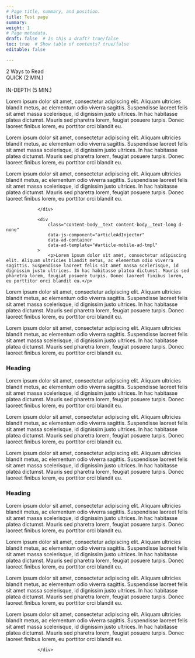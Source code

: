 ```yaml
---
# Page title, summary, and position.
title: Test page
summary:
weight: 1
# Page metadata.
draft: false  # Is this a draft? true/false
toc: true  # Show table of contents? true/false
editable: false 

---
```


<div class="content-body" data-js-component="contentBody">
        <div class="content-body__text" data-js-component="quickRead">
                <div id="content-body__toggle" class="toggled-left">
                    <div class="content-body__toggle-header">2 Ways to Read</div>
                    <div id="content-body__toggle-container">
                        <div class="content-body__toggle-slider content-body__toggle-slider-left text-white">QUICK (2 MIN.)</div>
                        <div class="content-body__toggle-slider content-body__toggle-slider-switch">&nbsp;</div>
                        <div class="content-body__toggle-slider content-body__toggle-slider-right text-mercury-blue">IN-DEPTH (5 MIN.)</div>
                    </div>
                </div>
                <div
                    class="content-body__text content-body__text-short"
                    data-js-component="articleAdInjector"
                    data-ad-container
                    data-ad-template="#article-mobile-ad-tmpl"
                >
                    <p>Lorem ipsum dolor sit amet, consectetur adipiscing elit. Aliquam ultricies blandit metus, ac elementum odio viverra sagittis. Suspendisse laoreet felis sit amet massa scelerisque, id dignissim justo ultrices. In hac habitasse platea dictumst. Mauris sed pharetra lorem, feugiat posuere turpis. Donec laoreet finibus lorem, eu porttitor orci blandit eu.</p>
<p>Lorem ipsum dolor sit amet, consectetur adipiscing elit. Aliquam ultricies blandit metus, ac elementum odio viverra sagittis. Suspendisse laoreet felis sit amet massa scelerisque, id dignissim justo ultrices. In hac habitasse platea dictumst. Mauris sed pharetra lorem, feugiat posuere turpis. Donec laoreet finibus lorem, eu porttitor orci blandit eu.</p>
<p>Lorem ipsum dolor sit amet, consectetur adipiscing elit. Aliquam ultricies blandit metus, ac elementum odio viverra sagittis. Suspendisse laoreet felis sit amet massa scelerisque, id dignissim justo ultrices. In hac habitasse platea dictumst. Mauris sed pharetra lorem, feugiat posuere turpis. Donec laoreet finibus lorem, eu porttitor orci blandit eu.</p>

                </div>
    
                <div
                    class="content-body__text content-body__text-long d-none"
                    data-js-component="articleAdInjector"
                    data-ad-container
                    data-ad-template="#article-mobile-ad-tmpl"
                >
                    <p>Lorem ipsum dolor sit amet, consectetur adipiscing elit. Aliquam ultricies blandit metus, ac elementum odio viverra sagittis. Suspendisse laoreet felis sit amet massa scelerisque, id dignissim justo ultrices. In hac habitasse platea dictumst. Mauris sed pharetra lorem, feugiat posuere turpis. Donec laoreet finibus lorem, eu porttitor orci blandit eu.</p>
<p>Lorem ipsum dolor sit amet, consectetur adipiscing elit. Aliquam ultricies blandit metus, ac elementum odio viverra sagittis. Suspendisse laoreet felis sit amet massa scelerisque, id dignissim justo ultrices. In hac habitasse platea dictumst. Mauris sed pharetra lorem, feugiat posuere turpis. Donec laoreet finibus lorem, eu porttitor orci blandit eu.</p>
<p>Lorem ipsum dolor sit amet, consectetur adipiscing elit. Aliquam ultricies blandit metus, ac elementum odio viverra sagittis. Suspendisse laoreet felis sit amet massa scelerisque, id dignissim justo ultrices. In hac habitasse platea dictumst. Mauris sed pharetra lorem, feugiat posuere turpis. Donec laoreet finibus lorem, eu porttitor orci blandit eu.</p>
<h3>Heading</h3>
<p>Lorem ipsum dolor sit amet, consectetur adipiscing elit. Aliquam ultricies blandit metus, ac elementum odio viverra sagittis. Suspendisse laoreet felis sit amet massa scelerisque, id dignissim justo ultrices. In hac habitasse platea dictumst. Mauris sed pharetra lorem, feugiat posuere turpis. Donec laoreet finibus lorem, eu porttitor orci blandit eu.</p>
<p>Lorem ipsum dolor sit amet, consectetur adipiscing elit. Aliquam ultricies blandit metus, ac elementum odio viverra sagittis. Suspendisse laoreet felis sit amet massa scelerisque, id dignissim justo ultrices. In hac habitasse platea dictumst. Mauris sed pharetra lorem, feugiat posuere turpis. Donec laoreet finibus lorem, eu porttitor orci blandit eu.</p>
<p>Lorem ipsum dolor sit amet, consectetur adipiscing elit. Aliquam ultricies blandit metus, ac elementum odio viverra sagittis. Suspendisse laoreet felis sit amet massa scelerisque, id dignissim justo ultrices. In hac habitasse platea dictumst. Mauris sed pharetra lorem, feugiat posuere turpis. Donec laoreet finibus lorem, eu porttitor orci blandit eu.</p>
<h3>Heading</h3>
<p>Lorem ipsum dolor sit amet, consectetur adipiscing elit. Aliquam ultricies blandit metus, ac elementum odio viverra sagittis. Suspendisse laoreet felis sit amet massa scelerisque, id dignissim justo ultrices. In hac habitasse platea dictumst. Mauris sed pharetra lorem, feugiat posuere turpis. Donec laoreet finibus lorem, eu porttitor orci blandit eu.</p>
<p>Lorem ipsum dolor sit amet, consectetur adipiscing elit. Aliquam ultricies blandit metus, ac elementum odio viverra sagittis. Suspendisse laoreet felis sit amet massa scelerisque, id dignissim justo ultrices. In hac habitasse platea dictumst. Mauris sed pharetra lorem, feugiat posuere turpis. Donec laoreet finibus lorem, eu porttitor orci blandit eu.</p>
<p>Lorem ipsum dolor sit amet, consectetur adipiscing elit. Aliquam ultricies blandit metus, ac elementum odio viverra sagittis. Suspendisse laoreet felis sit amet massa scelerisque, id dignissim justo ultrices. In hac habitasse platea dictumst. Mauris sed pharetra lorem, feugiat posuere turpis. Donec laoreet finibus lorem, eu porttitor orci blandit eu.</p>
<p>Lorem ipsum dolor sit amet, consectetur adipiscing elit. Aliquam ultricies blandit metus, ac elementum odio viverra sagittis. Suspendisse laoreet felis sit amet massa scelerisque, id dignissim justo ultrices. In hac habitasse platea dictumst. Mauris sed pharetra lorem, feugiat posuere turpis. Donec laoreet finibus lorem, eu porttitor orci blandit eu.</p>

                </div>
